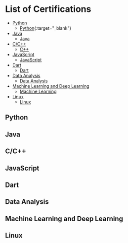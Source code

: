 # List of Certifications
* [Python](#python)
  * [Python](https://drive.google.com/file/d/1KWI5b35ep0Vzgky4nL7FfuGwvxgP9Wnw/view?usp=sharing){:target="_blank"}
* [Java](#java)
  * <a href="google.com" target="_blank" rel=" noopener noreferrer">Java</a>
* [C/C++](#cc)
  * [C++](#cp)
* [JavaScript](#javascript)
  * [JavaScript](#js)
* [Dart](#dart)
  * [Dart](#d)
* [Data Analysis](#data-analysis)
  * [Data Analysis](#da)
* [Machine Learning and Deep Learning](#machine-learning-and-deep-learning)
  * [Machine Learning](#machine-learning)
* [Linux](#linux)
  * [Linux](#l)


## Python

## Java

## C/C++

## JavaScript

## Dart

## Data Analysis <a name="data-analysis"></a>

## Machine Learning and Deep Learning

## Linux
